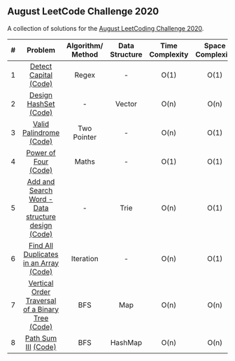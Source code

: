 ## August LeetCode Challenge 2020

A collection of solutions for the [August LeetCoding Challenge 2020](https://leetcode.com/explore/challenge/card/august-leetcoding-challenge/).

| # | Problem | Algorithm/ Method | Data Structure | Time Complexity | Space Complexity |  Difficulty |
|:-:|:-:|:-:|:-:|:-:|:-:|:-:|
| 1 | [Detect Capital](https://leetcode.com/explore/challenge/card/august-leetcoding-challenge/549/week-1-august-1st-august-7th/3409/)  [(Code)](https://github.com/dikshagoyal26/LeetCode-Solutions/blob/master/august-leetcode-challenge/day1_detect_capital.cpp)| Regex | - | O(1) | O(1) | Easy |
| 2 | [Design HashSet](https://leetcode.com/explore/challenge/card/august-leetcoding-challenge/549/week-1-august-1st-august-7th/3410/)  [(Code)](https://github.com/dikshagoyal26/LeetCode-Solutions/blob/master/august-leetcode-challenge/day2_design_hashSet.cpp)| - | Vector | O(n) | O(n) | Easy |
| 3 | [Valid Palindrome](https://leetcode.com/explore/challenge/card/august-leetcoding-challenge/549/week-1-august-1st-august-7th/3411/)  [(Code)](https://github.com/dikshagoyal26/LeetCode-Solutions/blob/master/august-leetcode-challenge/day3_valid_palindrome.cpp)| Two Pointer | - | O(n) | O(1) | Easy |
| 4 | [Power of Four](https://leetcode.com/explore/challenge/card/august-leetcoding-challenge/549/week-1-august-1st-august-7th/3412/)  [(Code)](https://github.com/dikshagoyal26/LeetCode-Solutions/blob/master/august-leetcode-challenge/day4_power_of_4.cpp)| Maths | - | O(1) | O(1) | Easy |
| 5 | [Add and Search Word - Data structure design](https://leetcode.com/explore/challenge/card/august-leetcoding-challenge/549/week-1-august-1st-august-7th/3413/)  [(Code)](https://github.com/dikshagoyal26/LeetCode-Solutions/blob/master/august-leetcode-challenge/day5_data_structure_design.cpp)| - | Trie | O(n) | O(1) | Medium |
| 6 | [Find All Duplicates in an Array](https://leetcode.com/explore/challenge/card/august-leetcoding-challenge/549/week-1-august-1st-august-7th/3414/)  [(Code)](https://github.com/dikshagoyal26/LeetCode-Solutions/blob/master/august-leetcode-challenge/day6_find_all_duplicates_in_array.cpp)| Iteration | - | O(n) | O(1) | Medium |
| 7 | [Vertical Order Traversal of a Binary Tree](https://leetcode.com/explore/challenge/card/august-leetcoding-challenge/549/week-1-august-1st-august-7th/3415/)  [(Code)](https://github.com/dikshagoyal26/LeetCode-Solutions/blob/master/august-leetcode-challenge/day7_vertical_order_traversal.cpp)| BFS | Map | O(n) | O(n) | Medium |
| 8 | [Path Sum III](https://leetcode.com/explore/challenge/card/august-leetcoding-challenge/550/week-2-august-8th-august-14th/3417/)  [(Code)](https://github.com/dikshagoyal26/LeetCode-Solutions/blob/master/august-leetcode-challenge/day8_path_sum_III.cpp)| BFS | HashMap | O(n) | O(n) | Medium |